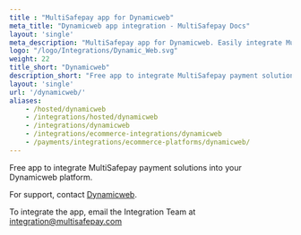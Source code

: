 ```yaml
---
title : "MultiSafepay app for Dynamicweb"
meta_title: "Dynamicweb app integration - MultiSafepay Docs"
layout: 'single'
meta_description: "MultiSafepay app for Dynamicweb. Easily integrate MultiSafepay payment solutions into your Dynamicweb platform with the free app"
logo: "/logo/Integrations/Dynamic_Web.svg"
weight: 22
title_short: "Dynamicweb"
description_short: "Free app to integrate MultiSafepay payment solutions into your Dynamicweb platform"
layout: 'single'
url: '/dynamicweb/'
aliases: 
    - /hosted/dynamicweb
    - /integrations/hosted/dynamicweb
    - /integrations/dynamicweb
    - /integrations/ecommerce-integrations/dynamicweb
    - /payments/integrations/ecommerce-platforms/dynamicweb/
---
```

Free app to integrate MultiSafepay payment solutions into your Dynamicweb platform. 

For support, contact [Dynamicweb](https://www.dynamicweb.com/about/contact-us). 

To integrate the app, email the Integration Team at <integration@multisafepay.com>
